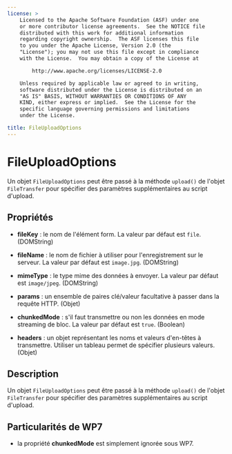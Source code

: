 ```yaml
---
license: >
    Licensed to the Apache Software Foundation (ASF) under one
    or more contributor license agreements.  See the NOTICE file
    distributed with this work for additional information
    regarding copyright ownership.  The ASF licenses this file
    to you under the Apache License, Version 2.0 (the
    "License"); you may not use this file except in compliance
    with the License.  You may obtain a copy of the License at

        http://www.apache.org/licenses/LICENSE-2.0

    Unless required by applicable law or agreed to in writing,
    software distributed under the License is distributed on an
    "AS IS" BASIS, WITHOUT WARRANTIES OR CONDITIONS OF ANY
    KIND, either express or implied.  See the License for the
    specific language governing permissions and limitations
    under the License.

title: FileUploadOptions
---
```


# FileUploadOptions

Un objet `FileUploadOptions` peut être passé à la méthode `upload()` de l'objet `FileTransfer` pour spécifier des paramètres supplémentaires au script d'upload.

## Propriétés

*   **fileKey** : le nom de l'élément form. La valeur par défaut est `file`. (DOMString)

*   **fileName** : le nom de fichier à utiliser pour l'enregistrement sur le serveur. La valeur par défaut est `image.jpg`. (DOMString)

*   **mimeType** : le type mime des données à envoyer. La valeur par défaut est `image/jpeg`. (DOMString)

*   **params** : un ensemble de paires clé/valeur facultative à passer dans la requête HTTP. (Objet)

*   **chunkedMode** : s'il faut transmettre ou non les données en mode streaming de bloc. La valeur par défaut est `true`. (Boolean)

*   **headers** : un objet représentant les noms et valeurs d'en-têtes à transmettre. Utiliser un tableau permet de spécifier plusieurs valeurs. (Objet)

## Description

Un objet `FileUploadOptions` peut être passé à la méthode `upload()` de l'objet `FileTransfer` pour spécifier des paramètres supplémentaires au script d'upload.

## Particularités de WP7

*   la propriété **chunkedMode** est simplement ignorée sous WP7.